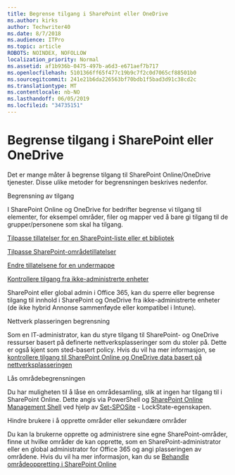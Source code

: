 ```yaml
---
title: Begrense tilgang i SharePoint eller OneDrive
ms.author: kirks
author: Techwriter40
ms.date: 8/7/2018
ms.audience: ITPro
ms.topic: article
ROBOTS: NOINDEX, NOFOLLOW
localization_priority: Normal
ms.assetid: af1b936b-0475-497b-a6d3-e671aef7b717
ms.openlocfilehash: 5101366ff65f477c19b9c7f2c0d7065cf88501b0
ms.sourcegitcommit: 241e21b6da226563bf70bdb1f5bad3d91c38cd2c
ms.translationtype: MT
ms.contentlocale: nb-NO
ms.lasthandoff: 06/05/2019
ms.locfileid: "34735151"
---
```

# <a name="restrict-access-in-sharepoint-or-onedrive"></a>Begrense tilgang i SharePoint eller OneDrive

Det er mange måter å begrense tilgang til SharePoint Online/OneDrive tjenester. Disse ulike metoder for begrensningen beskrives nedenfor. 

Begrensning av tilgang

I SharePoint Online og OneDrive for bedrifter begrense vi tilgang til elementer, for eksempel områder, filer og mapper ved å bare gi tilgang til de grupper/personene som skal ha tilgang.

[Tilpasse tillatelser for en SharePoint-liste eller et bibliotek](https://support.office.com/en-us/article/Customize-permissions-for-a-SharePoint-list-or-library-02d770f3-59eb-4910-a608-5f84cc297782)

[Tilpasse SharePoint-områdetillatelser](https://docs.microsoft.com/en-us/sharepoint/customize-sharepoint-site-permissions)

[Endre tillatelsene for en undermappe](https://support.office.com/en-us/article/Change-the-permissions-on-a-subfolder-5427BD7C-F20A-4F75-8CF2-5359DD45A1A6)

[Kontrollere tilgang fra ikke-administrerte enheter](https://docs.microsoft.com/en-us/sharepoint/control-access-from-unmanaged-devices)

SharePoint eller global admin i Office 365, kan du sperre eller begrense tilgang til innhold i SharePoint og OneDrive fra ikke-administrerte enheter (de ikke hybrid Annonse sammenføyde eller kompatibel i Intune).

Nettverk plasseringen begrensning

Som en IT-administrator, kan du styre tilgang til SharePoint- og OneDrive ressurser basert på definerte nettverksplasseringer som du stoler på. Dette er også kjent som sted-basert policy. Hvis du vil ha mer informasjon, se [kontrollere tilgang til SharePoint Online og OneDrive data basert på nettverksplasseringen](https://docs.microsoft.com/en-us/sharepoint/control-access-based-on-network-location)

Lås områdebegrensningen 

Du har muligheten til å låse en områdesamling, slik at ingen har tilgang til i SharePoint Online. Dette angis via PowerShell og [SharePoint Online Management Shell](https://docs.microsoft.com/en-us/powershell/sharepoint/sharepoint-online/connect-sharepoint-online?view=sharepoint-ps) ved hjelp av [Set-SPOSite](https://docs.microsoft.com/en-us/powershell/module/sharepoint-online/set-sposite?view=sharepoint-ps) - LockState-egenskapen.

Hindre brukere i å opprette områder eller sekundære områder

Du kan la brukerne opprette og administrere sine egne SharePoint-områder, finne ut hvilke områder de kan opprette, som en SharePoint-administrator eller en global administrator for Office 365 og angi plasseringen av områdene. Hvis du vil ha mer informasjon, kan du se [Behandle områdeoppretting i SharePoint Online](https://docs.microsoft.com/en-us/sharepoint/manage-site-creation)

